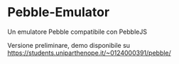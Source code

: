 Pebble-Emulator
===============

Un emulatore Pebble compatibile con PebbleJS


Versione preliminare, demo disponibile su https://students.uniparthenope.it/~0124000391/pebble/
